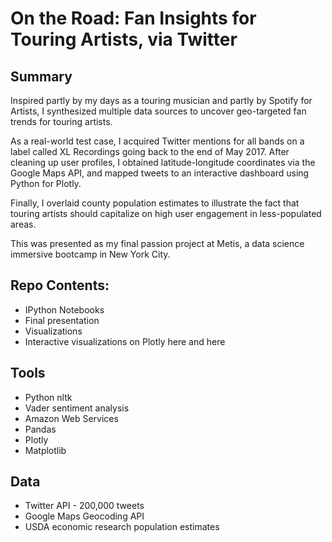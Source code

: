 # On the Road: Fan Insights for Touring Artists, via Twitter

## Summary

Inspired partly by my days as a touring musician and partly by Spotify for Artists, I synthesized multiple data sources to uncover geo-targeted fan trends for touring artists. 

As a real-world test case, I acquired Twitter mentions for all bands on a label called XL Recordings going back to the end of May 2017.  After cleaning up user profiles, I obtained latitude-longitude coordinates via the Google Maps API, and mapped tweets to an interactive dashboard using Python for Plotly. 

Finally, I overlaid county population estimates to illustrate the fact that touring artists should capitalize on high user engagement in less-populated areas. 

This was presented as my final passion project at Metis, a data science immersive bootcamp in New York City. 

## Repo Contents:

- IPython Notebooks 
- Final presentation
- Visualizations
- Interactive visualizations on Plotly here and here

## Tools

- Python nltk
- Vader sentiment analysis
- Amazon Web Services
- Pandas
- Plotly
- Matplotlib

## Data 

- Twitter API - 200,000 tweets
- Google Maps Geocoding API
- USDA economic research population estimates

